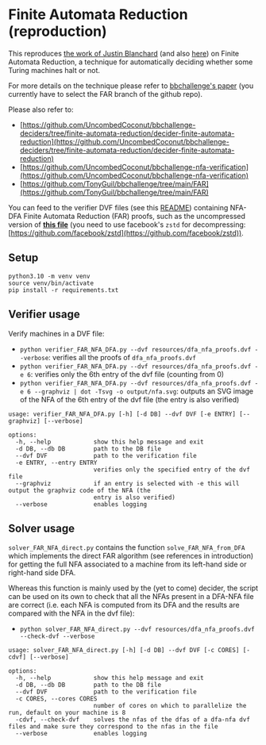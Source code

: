 # Finite Automata Reduction (reproduction)

This reproduces [the work of Justin Blanchard](https://github.com/UncombedCoconut/bbchallenge-deciders/tree/finite-automata-reduction/decider-finite-automata-reduction) (and also [here](https://github.com/UncombedCoconut/bbchallenge-nfa-verification)) on Finite Automata Reduction, a technique for automatically deciding whether some Turing machines halt or not.

For more details on the technique please refer to [bbchallenge's paper](https://github.com/bbchallenge/bbchallenge-proofs) (you currently have to select the FAR branch of the github repo). 

Please also refer to:

- [https://github.com/UncombedCoconut/bbchallenge-deciders/tree/finite-automata-reduction/decider-finite-automata-reduction](https://github.com/UncombedCoconut/bbchallenge-deciders/tree/finite-automata-reduction/decider-finite-automata-reduction)
- [https://github.com/UncombedCoconut/bbchallenge-nfa-verification](https://github.com/UncombedCoconut/bbchallenge-nfa-verification)
- [https://github.com/TonyGuil/bbchallenge/tree/main/FAR](https://github.com/TonyGuil/bbchallenge/tree/main/FAR)

You can feed to the verifier DVF files (see this [README](https://github.com/UncombedCoconut/bbchallenge-deciders/tree/finite-automata-reduction/decider-finite-automata-reduction)) containing NFA-DFA Finite Automata Reduction (FAR) proofs, such as the uncompressed version of [**this file**](https://github.com/UncombedCoconut/bbchallenge-nfa-verification/blob/4da6899808be8922fb6872b48fd17c35856858fb/dfa_nfa_proofs.dvf.zst) (you need to use facebook's `zstd` for decompressing: [https://github.com/facebook/zstd](https://github.com/facebook/zstd)).

## Setup

```
python3.10 -m venv venv
source venv/bin/activate
pip install -r requirements.txt
```

## Verifier usage

Verify machines in a DVF file:

- `python verifier_FAR_NFA_DFA.py --dvf resources/dfa_nfa_proofs.dvf --verbose`: verifies all the proofs of `dfa_nfa_proofs.dvf`
- `python verifier_FAR_NFA_DFA.py --dvf resources/dfa_nfa_proofs.dvf -e 6`: verifies only the 6th entry of the dvf file (counting from 0)
- `python verifier_FAR_NFA_DFA.py --dvf resources/dfa_nfa_proofs.dvf -e 6 --graphviz | dot -Tsvg -o output/nfa.svg`: outputs an SVG image of the NFA of the 6th entry of the dvf file (the entry is also verified)

```
usage: verifier_FAR_NFA_DFA.py [-h] [-d DB] --dvf DVF [-e ENTRY] [--graphviz] [--verbose]

options:
  -h, --help            show this help message and exit
  -d DB, --db DB        path to the DB file
  --dvf DVF             path to the verification file
  -e ENTRY, --entry ENTRY
                        verifies only the specified entry of the dvf file
  --graphviz            if an entry is selected with -e this will output the graphviz code of the NFA (the
                        entry is also verified)
  --verbose             enables logging
```

## Solver usage

`solver_FAR_NFA_direct.py` contains the function `solve_FAR_NFA_from_DFA` which implements the direct FAR algorithm (see references in introduction) for getting the full NFA associated to a machine from its left-hand side or right-hand side DFA.

Whereas this function is mainly used by the (yet to come) decider, the script can be used on its own to check that all the NFAs present in a DFA-NFA file are correct (i.e. each NFA is computed from its DFA and the results are compared with the NFA in the dvf file):

- `python solver_FAR_NFA_direct.py --dvf resources/dfa_nfa_proofs.dvf --check-dvf --verbose`

```
usage: solver_FAR_NFA_direct.py [-h] [-d DB] --dvf DVF [-c CORES] [-cdvf] [--verbose]

options:
  -h, --help            show this help message and exit
  -d DB, --db DB        path to the DB file
  --dvf DVF             path to the verification file
  -c CORES, --cores CORES
                        number of cores on which to parallelize the run, default on your machine is 8
  -cdvf, --check-dvf    solves the nfas of the dfas of a dfa-nfa dvf files and make sure they correspond to the nfas in the file
  --verbose             enables logging
```
